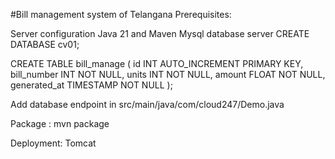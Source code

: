 #Bill management system of Telangana
Prerequisites:

Server configuration
Java 21 and Maven
Mysql database server
CREATE DATABASE cv01;

CREATE TABLE bill_manage (
    id INT AUTO_INCREMENT PRIMARY KEY,
    bill_number INT NOT NULL,
    units INT NOT NULL,
    amount FLOAT NOT NULL,
    generated_at TIMESTAMP NOT NULL
);

Add database endpoint in src/main/java/com/cloud247/Demo.java

Package :
mvn package

Deployment:
Tomcat
